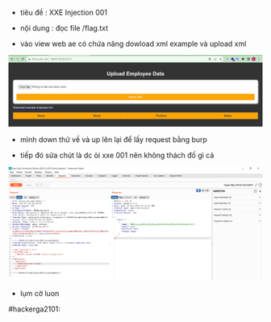- tiêu đề : XXE Injection 001 
- nội dung : đọc file /flag.txt

- vào view web ae có chứa năng dowload xml example và upload xml

![Alt text](<../image/11.2.png>)

- mình down thử về và up lên lại để lấy request bằng burp

- tiếp đó sửa chút là dc òi xxe 001 nên không thách đố gì cả 

![Alt text](<../image/11.1.png>)

- lụm cờ luon

#hackerga2101:
